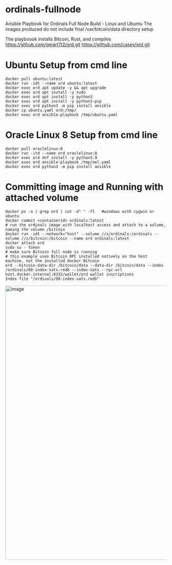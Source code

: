 # ordinals-fullnode
Ansible Playbook for Ordinals Full Node Build - Linux and Ubuntu
The images produced do not include final /var/bitcoin/data directory setup

The playboook installs Bitcoin, Rust, and compiles https://github.com/gmart7t2/ord.git https://github.com/casey/ord.git

# Ubuntu Setup from cmd line
```
docker pull ubuntu:latest
docker run -idt --name ord ubuntu:latest
docker exec ord apt update -y && apt upgrade
docker exec ord apt install -y sudo
docker exec ord apt install -y python3
docker exec ord apt install -y python3-pip
docker exec ord python3 -m pip install ansible
docker cp ubuntu.yaml ord:/tmp/
docker exec ord ansible-playbook /tmp/ubuntu.yaml
```
# Oracle Linux 8 Setup from cmd line
```
docker pull oraclelinux:8
docker run -itd --name ord oraclelinux:8
docker exec ord dnf install -y python3.9
docker exec ord ansible-playbook /tmp/oel.yaml
docker exec ord python3 -m pip install ansible
```

# Committing image and Running with attached volume

```
docker ps -a | grep ord | cut -d" " -f1   #windows with cygwin or ubuntu
docker commit <containerid> ordinals:latest
# run the ordinals image with localhost access and attach to a volume, naming the volume /bitcoin
docker run -idt --network="host" --volume //z/ordinals:/ordinals --volume //z/bitcoin:/bitcoin --name ord ordinals:latest
docker attach ord
sudo su - token
# make sure Bitcoin full node is running
# this example uses Bitcoin RPC installed natively on the host machine, not the installed docker Bitcoin
ord --bitcoin-data-dir /bitcoin/data --data-dir /bitcoin/data --index /ordinals/08-index-sats.redb --index-sats --rpc-url host.docker.internal:8332/wallet/ord wallet inscriptions
Index file "/ordinals/08-index-sats.redb"
```
<img width="856" alt="image" src="https://github.com/BitKind/ordinals-fullnode/assets/120213/5e5a0381-1c9f-4769-be89-4abb2eba444a">
